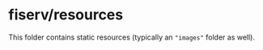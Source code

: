 # fiserv/resources

This folder contains static resources (typically an `"images"` folder as well).
